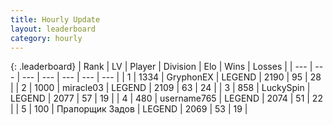 ```yaml
---
title: Hourly Update
layout: leaderboard
category: hourly
---
```


{: .leaderboard}
| Rank | LV | Player | Division | Elo | Wins | Losses |
| --- | --- | --- | --- | --- | --- | --- |
| <span data-change="0">1</span> | 1334 | <span title="ID: 315148">GryphonEX</span> | LEGEND | <span data-change="23">2190</span> | <span data-change="4">95</span> | <span data-change="0">28</span> |
| <span data-change="1">2</span> | 1000 | <span title="ID: 416373">miracle03</span> | LEGEND | <span data-change="4">2109</span> | <span data-change="1">63</span> | <span data-change="0">24</span> |
| <span data-change="3">3</span> | 858 | <span title="ID: 498412">LuckySpin</span> | LEGEND | <span data-change="14">2077</span> | <span data-change="2">57</span> | <span data-change="0">19</span> |
| <span data-change="-2">4</span> | 480 | <span title="ID: 188640">username765</span> | LEGEND | <span data-change="-34">2074</span> | <span data-change="0">51</span> | <span data-change="3">22</span> |
| <span data-change="-1">5</span> | 100 | <span title="ID: 612521">Прапорщик Задов</span> | LEGEND | <span data-change="0">2069</span> | <span data-change="0">53</span> | <span data-change="0">19</span> |